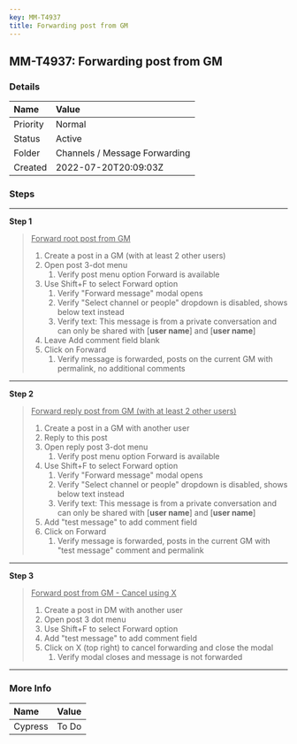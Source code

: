 ```yaml
---
key: MM-T4937
title: Forwarding post from GM
---
```


## MM-T4937: Forwarding post from GM

### Details

| Name     | Value                         |
| :------- | :---------------------------- |
| Priority | Normal                        |
| Status   | Active                        |
| Folder   | Channels / Message Forwarding |
| Created  | 2022-07-20T20:09:03Z          |

### Steps

<hr/>

**Step 1**

> <article><u>Forward root post from GM<br /></u><ol><li>Create a post in a GM (with at least 2 other users)</li><li>Open post 3-dot menu<ol><li>Verify post menu option Forward is available</li></ol></li><li>Use Shift+F to select Forward option<ol><li>Verify "Forward message" modal opens</li><li>Verify "Select channel or people" dropdown is disabled, shows below text instead </li><li>Verify text: This message is from a private conversation and can only be shared with [<strong>user name</strong>] and [<strong>user name</strong>]</li></ol></li><li>Leave Add comment field blank</li><li>Click on Forward<ol><li>Verify message is forwarded, posts on the current GM with permalink, no additional comments </li></ol></li></ol></article>

<hr/>

**Step 2**

> <article><u>Forward reply post from GM (with at least 2 other users)<br /></u><ol><li>Create a post in a GM with another user</li><li>Reply to this post</li><li>Open reply post 3-dot menu<ol><li>Verify post menu option Forward is available</li></ol></li><li>Use Shift+F to select Forward option<ol><li>Verify "Forward message" modal opens</li><li>Verify "Select channel or people" dropdown is disabled, shows below text instead </li><li>Verify text: This message is from a private conversation and can only be shared with [<strong>user name</strong>] and [<strong>user name</strong>]</li></ol></li><li>Add "test message" to add comment field </li><li>Click on Forward<ol><li>Verify message is forwarded, posts in the current GM with "test message" comment and permalink</li></ol></li></ol></article>

<hr/>

**Step 3**

> <article><u>Forward post from GM - Cancel using X<br /></u><ol><li>Create a post in DM with another user</li><li>Open post 3 dot menu</li><li>Use Shift+F to select Forward option</li><li>Add "test message" to add comment field </li><li>Click on X (top right) to cancel forwarding and close the modal <ol><li>Verify modal closes and message is not forwarded</li></ol></li></ol></article>

<hr/>

### More Info

| Name    | Value |
| :------ | :---- |
| Cypress | To Do |
